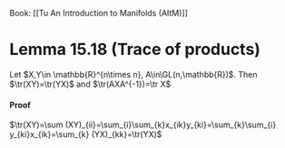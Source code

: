 Book: [[Tu An Introduction to Manifolds (AItM)]]
# Lemma 15.18 (Trace of products)
Let $X,Y\in \mathbb{R}^{n\times n}, A\in\GL(n,\mathbb{R})$.
Then $\tr(XY)=\tr(YX)$ and $\tr(AXA^{-1})=\tr X$
#### Proof
$\tr(XY)=\sum (XY)_{ii}=\sum_{i}\sum_{k}x_{ik}y_{ki}=\sum_{k}\sum_{i} y_{ki}x_{ik}=\sum_{k} (YX)_{kk}=\tr(YX)$